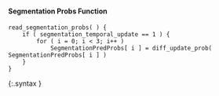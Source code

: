 #### Segmentation Probs Function

~~~~~
read_segmentation_probs( ) {
    if ( segmentation_temporal_update == 1 ) {
        for ( i = 0; i < 3; i++ )
            SegmentationPredProbs[ i ] = diff_update_prob( SegmentationPredProbs[ i ] )
    }
}
~~~~~
{:.syntax }
